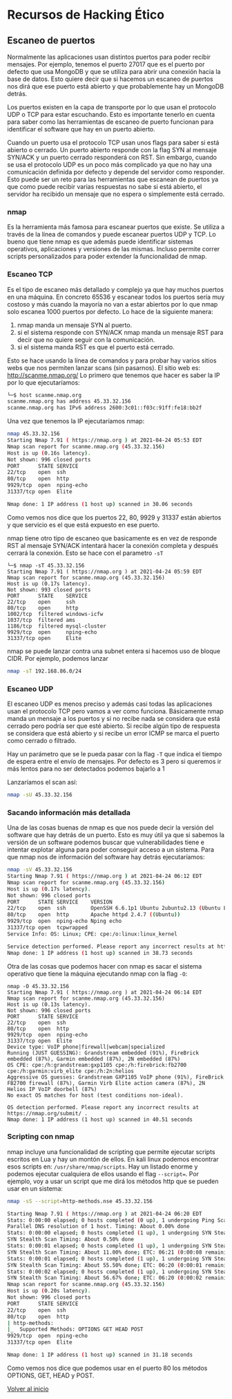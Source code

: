 # Recursos de Hacking Ético

## Escaneo de puertos

Normalmente las aplicaciones usan distintos puertos para poder recibir mensajes. Por ejemplo, tenemos el puerto 27017 que es el puerto por defecto que usa MongoDB y que se utiliza para abrir una conexión hacia la base de datos. Esto quiere decir que si hacemos un escaneo de puertos nos dirá que ese puerto está abierto y que probablemente hay un MongoDB detrás.

Los puertos existen en la capa de transporte por lo que usan el protocolo UDP o TCP para estar escuchando. Esto es importante tenerlo en cuenta para saber como las herramientas de escaneo de puerto funcionan para identificar el software que hay en un puerto abierto.

Cuando un puerto usa el protocolo TCP usan unos flags para saber si está abierto o cerrado. Un puerto abierto responde con la flag SYN al mensaje SYN/ACK y un puerto cerrado responderá con RST.
Sin embargo, cuando se usa el protocolo UDP es un poco más complicado ya que no hay una comunicación definida por defecto y depende del servidor como responder. Esto puede ser un reto para las herramientas que escanean de puertos ya que como puede recibir varias respuestas no sabe si está abierto, el servidor ha recibido un mensaje que no espera o simplemente está cerrado.

### nmap

Es la herramienta más famosa para escanear puertos que existe. Se utiliza a través de la línea de comandos y puede escanear puertos UDP y TCP. Lo bueno que tiene nmap es que además puede identificar sistemas operativos, aplicaciones y versiones de las mismas. Incluso permite correr scripts personalizados para poder extender la funcionalidad de nmap.

### Escaneo TCP

Es el tipo de escaneo más detallado y complejo ya que hay muchos puertos en una máquina. En concreto 65536 y escanear todos los puertos sería muy costoso y más cuando la mayoría no van a estar abiertos por lo que nmap solo escanea 1000 puertos por defecto.
Lo hace de la siguiente manera:

1. nmap manda un mensaje SYN al puerto.
2. si el sistema responde con SYN/ACK nmap manda un mensaje RST para decir que no quiere seguir con la comunicación.
3. si el sistema manda RST es que el puerto está cerrado.

Esto se hace usando la línea de comandos y para probar hay varios sitios webs que nos permiten lanzar scans (sin pasarnos). El sitio web es: http://scanme.nmap.org/
Lo primero que tenemos que hacer es saber la IP por lo que ejecutaríamos:

```sh
└─$ host scanme.nmap.org
scanme.nmap.org has address 45.33.32.156
scanme.nmap.org has IPv6 address 2600:3c01::f03c:91ff:fe18:bb2f
```

Una vez que tenemos la IP ejecutaríamos nmap:

```sh
nmap 45.33.32.156
Starting Nmap 7.91 ( https://nmap.org ) at 2021-04-24 05:53 EDT
Nmap scan report for scanme.nmap.org (45.33.32.156)
Host is up (0.16s latency).
Not shown: 996 closed ports
PORT      STATE SERVICE
22/tcp    open  ssh
80/tcp    open  http
9929/tcp  open  nping-echo
31337/tcp open  Elite

Nmap done: 1 IP address (1 host up) scanned in 30.06 seconds
```

Como vemos nos dice que los puertos 22, 80, 9929 y 31337 están abiertos y que servicio es el que está expuesto en ese puerto.

nmap tiene otro tipo de escaneo que basicamente es en vez de responde RST al mensaje SYN/ACK intentará hacer la conexión completa y después cerrará la conexión. Esto se hace con el parametro ```-sT```

```
└─$ nmap -sT 45.33.32.156
Starting Nmap 7.91 ( https://nmap.org ) at 2021-04-24 05:59 EDT
Nmap scan report for scanme.nmap.org (45.33.32.156)
Host is up (0.17s latency).
Not shown: 993 closed ports
PORT      STATE    SERVICE
22/tcp    open     ssh
80/tcp    open     http
1002/tcp  filtered windows-icfw
1037/tcp  filtered ams
1186/tcp  filtered mysql-cluster
9929/tcp  open     nping-echo
31337/tcp open     Elite
```

nmap se puede lanzar contra una subnet entera si hacemos uso de bloque CIDR. Por ejemplo, podemos lanzar
```sh
nmap -sT 192.168.86.0/24
```

### Escaneo UDP

El escaneo UDP es menos preciso y además casi todas las aplicaciones usan el protocolo TCP pero vamos a ver como funciona. Básicamente nmap manda un mensaje a los puertos y si no recibe nada se considera que está cerrado pero podría ser que esté abierto. Si recibe algún tipo de respuesta se considera que está abierto y si recibe un error ICMP se marca el puerto como cerrado o filtrado.

Hay un parámetro que se le pueda pasar con la flag `-T` que indica el tiempo de espera entre el envío de mensajes. Por defecto es 3 pero si queremos ir más lentos para no ser detectados podemos bajarlo a 1

Lanzaríamos el scan así:

```sh
nmap -sU 45.33.32.156
```

### Sacando información más detallada

Una de las cosas buenas de nmap es que nos puede decir la versión del software que hay detrás de un puerto. Esto es muy útil ya que si sabemos la versión de un software podemos buscar que vulnerabilidades tiene e intentar explotar alguna para poder conseguir acceso a un sistema.
Para que nmap nos de información del software hay detrás ejecutaríamos:

```sh
nmap -sV 45.33.32.156
Starting Nmap 7.91 ( https://nmap.org ) at 2021-04-24 06:12 EDT
Nmap scan report for scanme.nmap.org (45.33.32.156)
Host is up (0.17s latency).
Not shown: 996 closed ports
PORT      STATE SERVICE    VERSION
22/tcp    open  ssh        OpenSSH 6.6.1p1 Ubuntu 2ubuntu2.13 (Ubuntu Linux; protocol 2.0)
80/tcp    open  http       Apache httpd 2.4.7 ((Ubuntu))
9929/tcp  open  nping-echo Nping echo
31337/tcp open  tcpwrapped
Service Info: OS: Linux; CPE: cpe:/o:linux:linux_kernel

Service detection performed. Please report any incorrect results at https://nmap.org/submit/ .
Nmap done: 1 IP address (1 host up) scanned in 38.73 seconds
```

Otra de las cosas que podemos hacer con nmap es sacar el sistema operativo que tiene la máquina ejecutando nmap con la flag `-O`:

```
nmap -O 45.33.32.156
Starting Nmap 7.91 ( https://nmap.org ) at 2021-04-24 06:14 EDT
Nmap scan report for scanme.nmap.org (45.33.32.156)
Host is up (0.13s latency).
Not shown: 996 closed ports
PORT      STATE SERVICE
22/tcp    open  ssh
80/tcp    open  http
9929/tcp  open  nping-echo
31337/tcp open  Elite
Device type: VoIP phone|firewall|webcam|specialized
Running (JUST GUESSING): Grandstream embedded (91%), FireBrick embedded (87%), Garmin embedded (87%), 2N embedded (87%)
OS CPE: cpe:/h:grandstream:gxp1105 cpe:/h:firebrick:fb2700 cpe:/h:garmin:virb_elite cpe:/h:2n:helios
Aggressive OS guesses: Grandstream GXP1105 VoIP phone (91%), FireBrick FB2700 firewall (87%), Garmin Virb Elite action camera (87%), 2N Helios IP VoIP doorbell (87%)
No exact OS matches for host (test conditions non-ideal).

OS detection performed. Please report any incorrect results at https://nmap.org/submit/ .
Nmap done: 1 IP address (1 host up) scanned in 40.51 seconds
```

### Scripting con nmap

nmap incluye una funcionalidad de scripting que permite ejecutar scripts escritos en Lua y hay un montón de ellos. En kali linux podemos encontrar esos scripts en: `/usr/share/nmap/scripts`.
Hay un listado enorme y podemos ejecutar cualquiera de ellos usando el flag `--script=`.
Por ejemplo, voy a usar un script que me dirá los métodos http que se pueden usar en un sistema:

```sh
nmap -sS --script=http-methods.nse 45.33.32.156

Starting Nmap 7.91 ( https://nmap.org ) at 2021-04-24 06:20 EDT
Stats: 0:00:00 elapsed; 0 hosts completed (0 up), 1 undergoing Ping Scan
Parallel DNS resolution of 1 host. Timing: About 0.00% done
Stats: 0:00:00 elapsed; 0 hosts completed (1 up), 1 undergoing SYN Stealth Scan
SYN Stealth Scan Timing: About 0.50% done
Stats: 0:00:01 elapsed; 0 hosts completed (1 up), 1 undergoing SYN Stealth Scan
SYN Stealth Scan Timing: About 11.00% done; ETC: 06:21 (0:00:08 remaining)
Stats: 0:00:01 elapsed; 0 hosts completed (1 up), 1 undergoing SYN Stealth Scan
SYN Stealth Scan Timing: About 55.50% done; ETC: 06:20 (0:00:01 remaining)
Stats: 0:00:02 elapsed; 0 hosts completed (1 up), 1 undergoing SYN Stealth Scan
SYN Stealth Scan Timing: About 56.67% done; ETC: 06:20 (0:00:02 remaining)
Nmap scan report for scanme.nmap.org (45.33.32.156)
Host is up (0.20s latency).
Not shown: 996 closed ports
PORT      STATE SERVICE
22/tcp    open  ssh
80/tcp    open  http
| http-methods:
|_  Supported Methods: OPTIONS GET HEAD POST
9929/tcp  open  nping-echo
31337/tcp open  Elite

Nmap done: 1 IP address (1 host up) scanned in 31.18 seconds
```

Como vemos nos dice que podemos usar en el puerto 80 los métodos OPTIONS, GET, HEAD y POST.


[Volver al inicio](./../../README.md)
